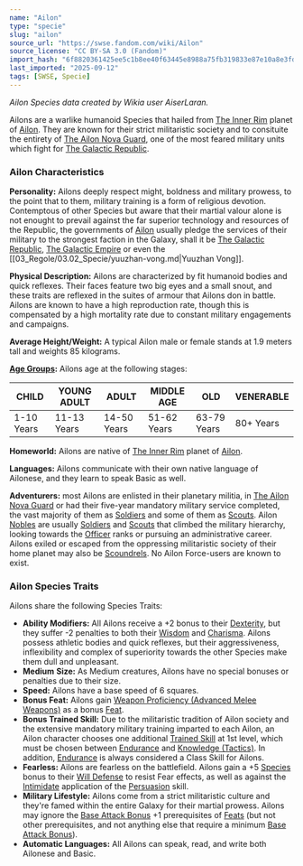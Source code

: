 ```yaml
---
name: "Ailon"
type: "specie"
slug: "ailon"
source_url: "https://swse.fandom.com/wiki/Ailon"
source_license: "CC BY-SA 3.0 (Fandom)"
import_hash: "6f8820361425ee5c1b8ee40f63445e8988a75fb319833e87e10a8e3fdb0d90a5"
last_imported: "2025-09-12"
tags: [SWSE, Specie]
---
```

*Ailon Species data created by Wikia user AiserLaran.*

Ailons are a warlike humanoid Species that hailed from [The Inner Rim](https://swse.fandom.com/wiki/The_Inner_Rim) planet of [Ailon](https://swse.fandom.com/wiki/Ailon_(planet)). They are known for their strict militaristic society and to consituite the entirety of [The Ailon Nova Guard](https://swse.fandom.com/wiki/GaW_The_Ailon_Nova_Guard), one of the most feared military units which fight for [The Galactic Republic](https://swse.fandom.com/wiki/The_Galactic_Republic).

### Ailon Characteristics
**Personality:** Ailons deeply respect might, boldness and military prowess, to the point that to them, military training is a form of religious devotion. Contemptous of other Species but aware that their martial valour alone is not enought to prevail against the far superior technology and resources of the Republic, the governments of [Ailon](https://swse.fandom.com/wiki/Ailon_(planet)) usually pledge the services of their military to the strongest faction in the Galaxy, shall it be [The Galactic Republic](https://swse.fandom.com/wiki/The_Galactic_Republic), [The Galactic Empire](https://swse.fandom.com/wiki/The_Galactic_Empire) or even the [[03_Regole/03.02_Specie/yuuzhan-vong.md|Yuuzhan Vong]].

**Physical Description:** Ailons are characterized by fit humanoid bodies and quick reflexes. Their faces feature two big eyes and a small snout, and these traits are reflexed in the suites of armour that Ailons don in battle. Ailons are known to have a high reproduction rate, though this is compensated by a high mortality rate due to constant military engagements and campaigns.

**Average Height/Weight:** A typical Ailon male or female stands at 1.9 meters tall and weights 85 kilograms.

**[Age Groups](https://swse.fandom.com/wiki/Age_Groups):** Ailons age at the following stages:

| CHILD | YOUNG ADULT | ADULT | MIDDLE AGE | OLD | VENERABLE |
| --- | --- | --- | --- | --- | --- |
| 1-10 Years | 11-13 Years | 14-50 Years | 51-62 Years | 63-79 Years | 80+ Years |

**Homeworld:** Ailons are native of [The Inner Rim](https://swse.fandom.com/wiki/The_Inner_Rim) planet of [Ailon](https://swse.fandom.com/wiki/Ailon_(planet)).

**Languages:** Ailons communicate with their own native language of Ailonese, and they learn to speak Basic as well.

**Adventurers:** most Ailons are enlisted in their planetary militia, in [The Ailon Nova Guard](https://swse.fandom.com/wiki/GaW_The_Ailon_Nova_Guard) or had their five-year mandatory military service completed, the vast majority of them as [Soldiers](https://swse.fandom.com/wiki/Soldiers) and some of them as [Scouts](https://swse.fandom.com/wiki/Scouts). Ailon [Nobles](https://swse.fandom.com/wiki/Nobles) are usually [Soldiers](https://swse.fandom.com/wiki/Soldiers) and [Scouts](https://swse.fandom.com/wiki/Scouts) that climbed the military hierarchy, looking towards the [Officer](https://swse.fandom.com/wiki/Officer) ranks or pursuing an administrative career. Ailons exiled or escaped from the oppressing militaristic society of their home planet may also be [Scoundrels](https://swse.fandom.com/wiki/Scoundrels). No Ailon Force-users are known to exist.
### Ailon Species Traits
Ailons share the following Species Traits:
- **Ability Modifiers:** All Ailons receive a +2 bonus to their [Dexterity](https://swse.fandom.com/wiki/Dexterity), but they suffer -2 penalties to both their [Wisdom](https://swse.fandom.com/wiki/Wisdom) and [Charisma](https://swse.fandom.com/wiki/Charisma). Ailons possess athletic bodies and quick reflexes, but their aggressiveness, inflexibility and complex of superiority towards the other Species make them dull and unpleasant.
- **Medium** **Size:** As Medium creatures, Ailons have no special bonuses or penalties due to their size.
- **Speed:** Ailons have a base speed of 6 squares.
- **Bonus Feat:** Ailons gain [Weapon Proficiency (Advanced Melee Weapons)](https://swse.fandom.com/wiki/Weapon_Proficiency_(Advanced_Melee_Weapons)) as a bonus [Feat](https://swse.fandom.com/wiki/Feats).
- **Bonus Trained Skill:** Due to the militaristic tradition of Ailon society and the extensive mandatory military training imparted to each Ailon, an Ailon character chooses one additional [Trained Skill](https://swse.fandom.com/wiki/Trained_Skill) at 1st level, which must be chosen between [Endurance](https://swse.fandom.com/wiki/Endurance) and [Knowledge (Tactics)](https://swse.fandom.com/wiki/Knowledge_(Tactics)). In addition, [Endurance](https://swse.fandom.com/wiki/Endurance) is always considered a Class Skill for Ailons.
- **Fearless:** Ailons are fearless on the battlefield. Ailons gain a +5 [Species](https://swse.fandom.com/wiki/Species) bonus to their [Will Defense](https://swse.fandom.com/wiki/Will_Defense) to resist Fear effects, as well as against the [Intimidate](https://swse.fandom.com/wiki/Intimidate) application of the [Persuasion](https://swse.fandom.com/wiki/Persuasion) skill.
- **Military Lifestyle:** Ailons come from a strict militaristic culture and they're famed within the entire Galaxy for their martial prowess. Ailons may ignore the [Base Attack Bonus](https://swse.fandom.com/wiki/Base_Attack_Bonus) +1 prerequisites of [Feats](https://swse.fandom.com/wiki/Feats) (but not other prerequisites, and not anything else that require a minimum [Base Attack Bonus](https://swse.fandom.com/wiki/Base_Attack_Bonus)).
- **Automatic Languages:** All Ailons can speak, read, and write both Ailonese and Basic.